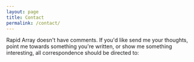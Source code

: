 ```yaml
---
layout: page
title: Contact
permalink: /contact/
---
```


Rapid Array doesn't have comments. If you'd like send me your thoughts, point me towards something you're written, or show me something interesting, all correspondence should be directed to: <script type='text/javascript'>var a = new Array('.net','pidarray','scott@ra');document.write("<a href='mailto:"+a[2]+a[1]+a[0]+"'>"+a[2]+a[1]+a[0]+"</a>");</script>

